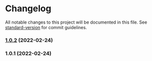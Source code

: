 # Changelog

All notable changes to this project will be documented in this file. See [standard-version](https://github.com/conventional-changelog/standard-version) for commit guidelines.

### [1.0.2](https://github.com/chenchenwuai/H265Player/compare/v1.0.1...v1.0.2) (2022-02-24)

### 1.0.1 (2022-02-24)

